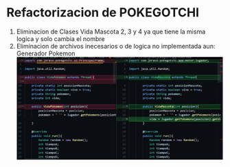# Refactorizacion de POKEGOTCHI

1. Eliminacion de Clases Vida Mascota 2, 3 y 4 ya que tiene la misma logica y solo cambia el nombre
2. Eliminacion de archivos inecesarios o de logica no implementada aun:
    Generador Pokemon
![alt text](/RefactorizacionImg/RefactorImg1.png)
